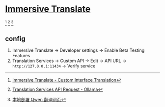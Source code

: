 # [Immersive Translate](https://immersivetranslate.com/)

[^1] [^2] [^3]

## config

1. Immersive Translate → Developer settings → Enable Beta Testing Features
2. Translation Services → Custom API → Edit → API URL → `http://127.0.0.1:11434` → Verify service

[^1]: [Immersive Translate - Custom Interface Translation](https://immersivetranslate.com/en/docs/services/custom/)
[^2]: [Translation Services API Request - Ollama](https://immersivetranslate.com/en/docs/services/ai/#ollama)
[^3]: [本地部署 Qwen 翻译网页](https://lionad.art/articles/local-translator)
